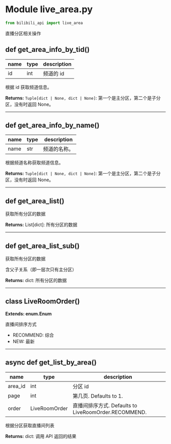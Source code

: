 # Module live_area.py

```python
from bilibili_api import live_area
```

直播分区相关操作

## def get_area_info_by_tid()

| name | type | description |
| ---- | ---- | ----------- |
| id  | int  | 频道的 id  |

根据 id 获取频道信息。

**Returns:** `Tuple[dict | None, dict | None]`: 第一个是主分区，第二个是子分区，没有时返回 None。

---

## def get_area_info_by_name()

| name | type | description  |
| ---- | ---- | ------------ |
| name | str  | 频道的名称。 |

根据频道名称获取频道信息。

**Returns:** `Tuple[dict | None, dict | None]`: 第一个是主分区，第二个是子分区，没有时返回 None。

---

## def get_area_list()

获取所有分区的数据

**Returns:** List[dict]: 所有分区的数据

---

## def get_area_list_sub()

获取所有分区的数据

含父子关系（即一层次只有主分区）

**Returns:** dict: 所有分区的数据

---

## class LiveRoomOrder()

**Extends: enum.Enum**

直播间排序方式

- RECOMMEND: 综合
- NEW: 最新

---

## async def get_list_by_area()

| name | type | description |
| ---- | ---- | ----------- |
| area_id | int | 分区 id |
| page | int | 第几页. Defaults to 1. |
| order | LiveRoomOrder | 直播间排序方式. Defaults to LiveRoomOrder.RECOMMEND. |

根据分区获取直播间列表

**Returns:** dict: 调用 API 返回的结果
